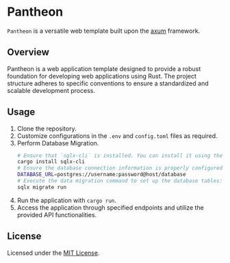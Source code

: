 # Pantheon

`Pantheon` is a versatile web template built upon the [axum](https://github.com/tokio-rs/axum) framework.

## Overview

Pantheon is a web application template designed to provide a robust foundation for developing web applications using Rust. The project structure adheres to specific conventions to ensure a standardized and scalable development process.

## Usage

1. Clone the repository.
2. Customize configurations in the `.env` and `config.toml` files as required.
3. Perform Database Migration.
    ```bash
    # Ensure that `sqlx-cli` is installed. You can install it using the following command:
    cargo install sqlx-cli
    # Ensure the database connection information is properly configured in the `.env` file.
    DATABASE_URL=postgres://username:password@host/database
    # Execute the data migration command to set up the database tables:
    sqlx migrate run
    ```
4. Run the application with `cargo run`.
5. Access the application through specified endpoints and utilize the provided API functionalities.

## License

Licensed under the [MIT License](LICENSE).